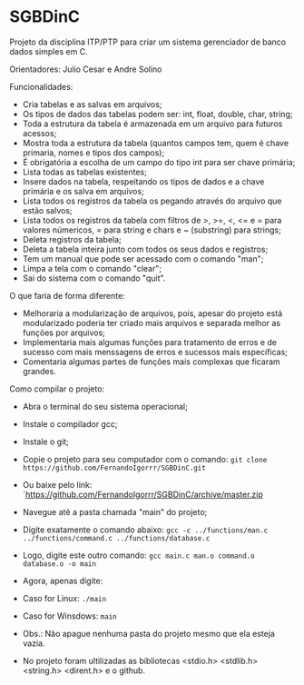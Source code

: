 # SGBDinC
Projeto da disciplina ITP/PTP para criar um sistema gerenciador de banco dados simples em C.

Orientadores: Julio Cesar e Andre Solino

Funcionalidades:
	
 - Cria tabelas e as salvas em arquivos; 
 - Os tipos de dados das tabelas podem ser: int, float, double, char, string;
 - Toda a estrutura da tabela é armazenada em um arquivo para futuros acessos;
 - Mostra toda a estrutura da tabela (quantos campos tem, quem é chave primaria, nomes e tipos dos campos);
 - É obrigatória a escolha de um campo do tipo int para ser chave primária;
 - Lista todas as tabelas existentes;
 - Insere dados na tabela, respeitando os tipos de dados e a chave primária e os salva em arquivos;
 - Lista todos os registros da tabela os pegando através do arquivo que estão salvos;
 - Lista todos os registros da tabela com filtros de >, >=, <, <= e = para valores númericos, = para string e chars e ~ (substring) para strings;
 - Deleta registros da tabela;
 - Deleta a tabela inteira junto com todos os seus dados e registros;
 - Tem um manual que pode ser acessado com o comando "man";
 - Limpa a tela com o comando "clear";
 - Sai do sistema com o comando "quit".

O que faria de forma diferente:
 
 - Melhoraria a modularização de arquivos, pois, apesar do projeto está modularizado poderia ter criado mais arquivos e separada melhor as funções por arquivos;
 - Implementaria mais algumas funções para tratamento de erros e de sucesso com mais menssagens de erros e sucessos mais específicas;
 - Comentaria algumas partes de funções mais complexas que ficaram grandes.

Como compilar o projeto:
 
 - Abra o terminal do seu sistema operacional;
 - Instale o compilador gcc; 
 - Instale o git;
 - Copie o projeto para seu computador com o comando:
		`git clone https://github.com/FernandoIgorrr/SGBDinC.git`
 - Ou baixe pelo link:
		`https://github.com/FernandoIgorrr/SGBDinC/archive/master.zip
 - Navegue até a pasta chamada "main" do projeto;
 - Digite exatamente o comando abaixo:
		`gcc -c ../functions/man.c ../functions/command.c ../functions/database.c`
 - Logo, digite este outro comando:
		`gcc main.c man.o command.o database.o -o main`
 - Agora, apenas digite:
 - Caso for Linux: 
		`./main`
 - Caso for Winsdows:
		`main`
 - Obs.: Não apague nenhuma pasta do projeto mesmo que ela esteja vazia.

 - No projeto foram ultilizadas as bibliotecas <stdio.h> <stdlib.h> <string.h> <dirent.h> e o github.
